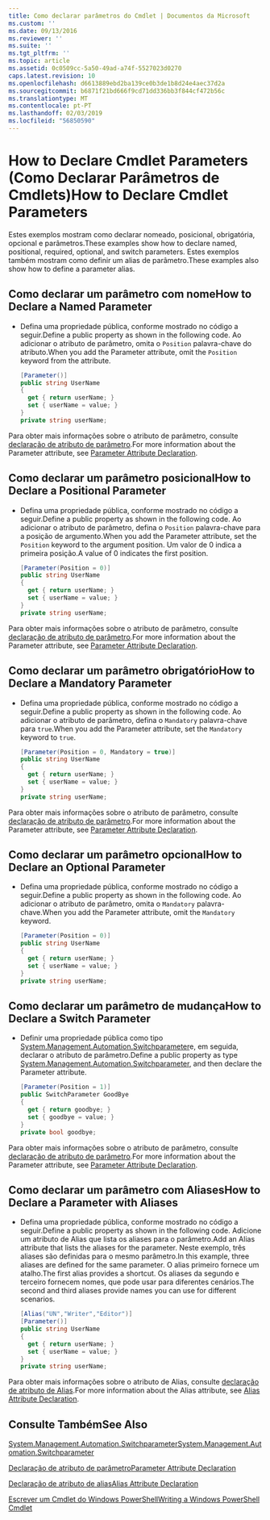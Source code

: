```yaml
---
title: Como declarar parâmetros do Cmdlet | Documentos da Microsoft
ms.custom: ''
ms.date: 09/13/2016
ms.reviewer: ''
ms.suite: ''
ms.tgt_pltfrm: ''
ms.topic: article
ms.assetid: 0c0509cc-5a50-49ad-a74f-5527023d0270
caps.latest.revision: 10
ms.openlocfilehash: d6613889ebd2ba139ce0b3de1b8d24e4aec37d2a
ms.sourcegitcommit: b6871f21bd666f9cd71dd336bb3f844cf472b56c
ms.translationtype: MT
ms.contentlocale: pt-PT
ms.lasthandoff: 02/03/2019
ms.locfileid: "56850590"
---
```

# <a name="how-to-declare-cmdlet-parameters"></a><span data-ttu-id="07b79-102">How to Declare Cmdlet Parameters (Como Declarar Parâmetros de Cmdlets)</span><span class="sxs-lookup"><span data-stu-id="07b79-102">How to Declare Cmdlet Parameters</span></span>

<span data-ttu-id="07b79-103">Estes exemplos mostram como declarar nomeado, posicional, obrigatória, opcional e parâmetros.</span><span class="sxs-lookup"><span data-stu-id="07b79-103">These examples show how to declare named, positional, required, optional, and switch parameters.</span></span> <span data-ttu-id="07b79-104">Estes exemplos também mostram como definir um alias de parâmetro.</span><span class="sxs-lookup"><span data-stu-id="07b79-104">These examples also show how to define a parameter alias.</span></span>

## <a name="how-to-declare-a-named-parameter"></a><span data-ttu-id="07b79-105">Como declarar um parâmetro com nome</span><span class="sxs-lookup"><span data-stu-id="07b79-105">How to Declare a Named Parameter</span></span>

- <span data-ttu-id="07b79-106">Defina uma propriedade pública, conforme mostrado no código a seguir.</span><span class="sxs-lookup"><span data-stu-id="07b79-106">Define a public property as shown in the following code.</span></span> <span data-ttu-id="07b79-107">Ao adicionar o atributo de parâmetro, omita o `Position` palavra-chave do atributo.</span><span class="sxs-lookup"><span data-stu-id="07b79-107">When you add the Parameter attribute, omit the `Position` keyword from the attribute.</span></span>

    ```csharp
    [Parameter()]
    public string UserName
    {
      get { return userName; }
      set { userName = value; }
    }
    private string userName;
    ```

<span data-ttu-id="07b79-108">Para obter mais informações sobre o atributo de parâmetro, consulte [declaração de atributo de parâmetro](./parameter-attribute-declaration.md).</span><span class="sxs-lookup"><span data-stu-id="07b79-108">For more information about the Parameter attribute, see [Parameter Attribute Declaration](./parameter-attribute-declaration.md).</span></span>

## <a name="how-to-declare-a-positional-parameter"></a><span data-ttu-id="07b79-109">Como declarar um parâmetro posicional</span><span class="sxs-lookup"><span data-stu-id="07b79-109">How to Declare a Positional Parameter</span></span>

- <span data-ttu-id="07b79-110">Defina uma propriedade pública, conforme mostrado no código a seguir.</span><span class="sxs-lookup"><span data-stu-id="07b79-110">Define a public property as shown in the following code.</span></span> <span data-ttu-id="07b79-111">Ao adicionar o atributo de parâmetro, defina o `Position` palavra-chave para a posição de argumento.</span><span class="sxs-lookup"><span data-stu-id="07b79-111">When you add the Parameter attribute, set the `Position` keyword to the argument position.</span></span> <span data-ttu-id="07b79-112">Um valor de 0 indica a primeira posição.</span><span class="sxs-lookup"><span data-stu-id="07b79-112">A value of 0 indicates the first position.</span></span>

    ```csharp
    [Parameter(Position = 0)]
    public string UserName
    {
      get { return userName; }
      set { userName = value; }
    }
    private string userName;
    ```

<span data-ttu-id="07b79-113">Para obter mais informações sobre o atributo de parâmetro, consulte [declaração de atributo de parâmetro](./parameter-attribute-declaration.md).</span><span class="sxs-lookup"><span data-stu-id="07b79-113">For more information about the Parameter attribute, see [Parameter Attribute Declaration](./parameter-attribute-declaration.md).</span></span>

## <a name="how-to-declare-a-mandatory-parameter"></a><span data-ttu-id="07b79-114">Como declarar um parâmetro obrigatório</span><span class="sxs-lookup"><span data-stu-id="07b79-114">How to Declare a Mandatory Parameter</span></span>

- <span data-ttu-id="07b79-115">Defina uma propriedade pública, conforme mostrado no código a seguir.</span><span class="sxs-lookup"><span data-stu-id="07b79-115">Define a public property as shown in the following code.</span></span> <span data-ttu-id="07b79-116">Ao adicionar o atributo de parâmetro, defina o `Mandatory` palavra-chave para `true`.</span><span class="sxs-lookup"><span data-stu-id="07b79-116">When you add the Parameter attribute, set the `Mandatory` keyword to `true`.</span></span>

    ```csharp
    [Parameter(Position = 0, Mandatory = true)]
    public string UserName
    {
      get { return userName; }
      set { userName = value; }
    }
    private string userName;
    ```

<span data-ttu-id="07b79-117">Para obter mais informações sobre o atributo de parâmetro, consulte [declaração de atributo de parâmetro](./parameter-attribute-declaration.md).</span><span class="sxs-lookup"><span data-stu-id="07b79-117">For more information about the Parameter attribute, see [Parameter Attribute Declaration](./parameter-attribute-declaration.md).</span></span>

## <a name="how-to-declare-an-optional-parameter"></a><span data-ttu-id="07b79-118">Como declarar um parâmetro opcional</span><span class="sxs-lookup"><span data-stu-id="07b79-118">How to Declare an Optional Parameter</span></span>

- <span data-ttu-id="07b79-119">Defina uma propriedade pública, conforme mostrado no código a seguir.</span><span class="sxs-lookup"><span data-stu-id="07b79-119">Define a public property as shown in the following code.</span></span> <span data-ttu-id="07b79-120">Ao adicionar o atributo de parâmetro, omita o `Mandatory` palavra-chave.</span><span class="sxs-lookup"><span data-stu-id="07b79-120">When you add the Parameter attribute, omit the `Mandatory` keyword.</span></span>

    ```csharp
    [Parameter(Position = 0)]
    public string UserName
    {
      get { return userName; }
      set { userName = value; }
    }
    private string userName;
    ```

## <a name="how-to-declare-a-switch-parameter"></a><span data-ttu-id="07b79-121">Como declarar um parâmetro de mudança</span><span class="sxs-lookup"><span data-stu-id="07b79-121">How to Declare a Switch Parameter</span></span>

- <span data-ttu-id="07b79-122">Definir uma propriedade pública como tipo [System.Management.Automation.Switchparameter](/dotnet/api/System.Management.Automation.SwitchParameter)e, em seguida, declarar o atributo de parâmetro.</span><span class="sxs-lookup"><span data-stu-id="07b79-122">Define a public property as type [System.Management.Automation.Switchparameter](/dotnet/api/System.Management.Automation.SwitchParameter), and then declare the Parameter attribute.</span></span>

    ```csharp
    [Parameter(Position = 1)]
    public SwitchParameter GoodBye
    {
      get { return goodbye; }
      set { goodbye = value; }
    }
    private bool goodbye;
    ```

<span data-ttu-id="07b79-123">Para obter mais informações sobre o atributo de parâmetro, consulte [declaração de atributo de parâmetro](./parameter-attribute-declaration.md).</span><span class="sxs-lookup"><span data-stu-id="07b79-123">For more information about the Parameter attribute, see [Parameter Attribute Declaration](./parameter-attribute-declaration.md).</span></span>

## <a name="how-to-declare-a-parameter-with-aliases"></a><span data-ttu-id="07b79-124">Como declarar um parâmetro com Aliases</span><span class="sxs-lookup"><span data-stu-id="07b79-124">How to Declare a Parameter with Aliases</span></span>

- <span data-ttu-id="07b79-125">Defina uma propriedade pública, conforme mostrado no código a seguir.</span><span class="sxs-lookup"><span data-stu-id="07b79-125">Define a public property as shown in the following code.</span></span> <span data-ttu-id="07b79-126">Adicione um atributo de Alias que lista os aliases para o parâmetro.</span><span class="sxs-lookup"><span data-stu-id="07b79-126">Add an Alias attribute that lists the aliases for the parameter.</span></span> <span data-ttu-id="07b79-127">Neste exemplo, três aliases são definidas para o mesmo parâmetro.</span><span class="sxs-lookup"><span data-stu-id="07b79-127">In this example, three aliases are defined for the same parameter.</span></span> <span data-ttu-id="07b79-128">O alias primeiro fornece um atalho.</span><span class="sxs-lookup"><span data-stu-id="07b79-128">The first alias provides a shortcut.</span></span> <span data-ttu-id="07b79-129">Os aliases da segundo e terceiro fornecem nomes, que pode usar para diferentes cenários.</span><span class="sxs-lookup"><span data-stu-id="07b79-129">The second and third aliases provide names you can use for different scenarios.</span></span>

    ```csharp
    [Alias("UN","Writer","Editor")]
    [Parameter()]
    public string UserName
    {
      get { return userName; }
      set { userName = value; }
    }
    private string userName;
    ```

<span data-ttu-id="07b79-130">Para obter mais informações sobre o atributo de Alias, consulte [declaração de atributo de Alias](./alias-attribute-declaration.md).</span><span class="sxs-lookup"><span data-stu-id="07b79-130">For more information about the Alias attribute, see [Alias Attribute Declaration](./alias-attribute-declaration.md).</span></span>

## <a name="see-also"></a><span data-ttu-id="07b79-131">Consulte Também</span><span class="sxs-lookup"><span data-stu-id="07b79-131">See Also</span></span>

[<span data-ttu-id="07b79-132">System.Management.Automation.Switchparameter</span><span class="sxs-lookup"><span data-stu-id="07b79-132">System.Management.Automation.Switchparameter</span></span>](/dotnet/api/System.Management.Automation.SwitchParameter)

[<span data-ttu-id="07b79-133">Declaração de atributo de parâmetro</span><span class="sxs-lookup"><span data-stu-id="07b79-133">Parameter Attribute Declaration</span></span>](./parameter-attribute-declaration.md)

[<span data-ttu-id="07b79-134">Declaração de atributo de alias</span><span class="sxs-lookup"><span data-stu-id="07b79-134">Alias Attribute Declaration</span></span>](./alias-attribute-declaration.md)

[<span data-ttu-id="07b79-135">Escrever um Cmdlet do Windows PowerShell</span><span class="sxs-lookup"><span data-stu-id="07b79-135">Writing a Windows PowerShell Cmdlet</span></span>](./writing-a-windows-powershell-cmdlet.md)
